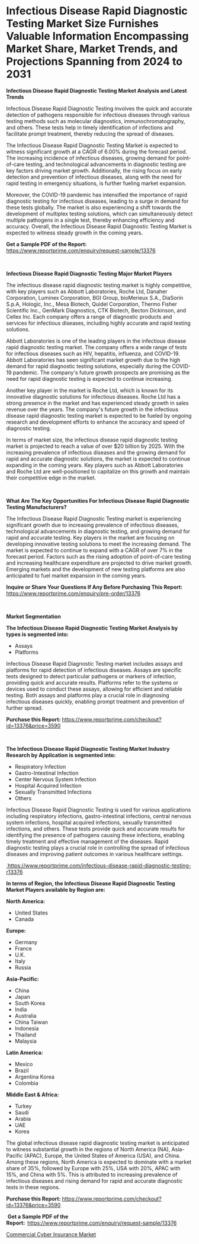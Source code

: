 <p><h1>Infectious Disease Rapid Diagnostic Testing Market Size Furnishes Valuable Information Encompassing Market Share, Market Trends, and Projections Spanning from 2024 to 2031</h1></p><p><strong>Infectious Disease Rapid Diagnostic Testing Market Analysis and Latest Trends</strong></p>
<p><p>Infectious Disease Rapid Diagnostic Testing involves the quick and accurate detection of pathogens responsible for infectious diseases through various testing methods such as molecular diagnostics, immunochromatography, and others. These tests help in timely identification of infections and facilitate prompt treatment, thereby reducing the spread of diseases.</p><p>The Infectious Disease Rapid Diagnostic Testing Market is expected to witness significant growth at a CAGR of 6.00% during the forecast period. The increasing incidence of infectious diseases, growing demand for point-of-care testing, and technological advancements in diagnostic testing are key factors driving market growth. Additionally, the rising focus on early detection and prevention of infectious diseases, along with the need for rapid testing in emergency situations, is further fueling market expansion.</p><p>Moreover, the COVID-19 pandemic has intensified the importance of rapid diagnostic testing for infectious diseases, leading to a surge in demand for these tests globally. The market is also experiencing a shift towards the development of multiplex testing solutions, which can simultaneously detect multiple pathogens in a single test, thereby enhancing efficiency and accuracy. Overall, the Infectious Disease Rapid Diagnostic Testing Market is expected to witness steady growth in the coming years.</p></p>
<p><strong>Get a Sample PDF of the Report:&nbsp;</strong> <a href="https://www.reportprime.com/enquiry/request-sample/13376">https://www.reportprime.com/enquiry/request-sample/13376</a></p>
<p>&nbsp;</p>
<p><strong>Infectious Disease Rapid Diagnostic Testing Major Market Players</strong></p>
<p><p>The infectious disease rapid diagnostic testing market is highly competitive, with key players such as Abbott Laboratories, Roche Ltd, Danaher Corporation, Luminex Corporation, BGI Group, bioMerieux S.A., DiaSorin S.p.A, Hologic, Inc., Mesa Biotech, Quidel Corporation, Thermo Fisher Scientific Inc., GenMark Diagnostics, CTK Biotech, Becton Dickinson, and Cellex Inc. Each company offers a range of diagnostic products and services for infectious diseases, including highly accurate and rapid testing solutions.</p><p>Abbott Laboratories is one of the leading players in the infectious disease rapid diagnostic testing market. The company offers a wide range of tests for infectious diseases such as HIV, hepatitis, influenza, and COVID-19. Abbott Laboratories has seen significant market growth due to the high demand for rapid diagnostic testing solutions, especially during the COVID-19 pandemic. The company's future growth prospects are promising as the need for rapid diagnostic testing is expected to continue increasing.</p><p>Another key player in the market is Roche Ltd, which is known for its innovative diagnostic solutions for infectious diseases. Roche Ltd has a strong presence in the market and has experienced steady growth in sales revenue over the years. The company's future growth in the infectious disease rapid diagnostic testing market is expected to be fueled by ongoing research and development efforts to enhance the accuracy and speed of diagnostic testing.</p><p>In terms of market size, the infectious disease rapid diagnostic testing market is projected to reach a value of over $20 billion by 2025. With the increasing prevalence of infectious diseases and the growing demand for rapid and accurate diagnostic solutions, the market is expected to continue expanding in the coming years. Key players such as Abbott Laboratories and Roche Ltd are well-positioned to capitalize on this growth and maintain their competitive edge in the market.</p></p>
<p>&nbsp;</p>
<p><strong>What Are The Key Opportunities For Infectious Disease Rapid Diagnostic Testing Manufacturers?</strong></p>
<p><p>The Infectious Disease Rapid Diagnostic Testing market is experiencing significant growth due to increasing prevalence of infectious diseases, technological advancements in diagnostic testing, and growing demand for rapid and accurate testing. Key players in the market are focusing on developing innovative testing solutions to meet the increasing demand. The market is expected to continue to expand with a CAGR of over 7% in the forecast period. Factors such as the rising adoption of point-of-care testing and increasing healthcare expenditure are projected to drive market growth. Emerging markets and the development of new testing platforms are also anticipated to fuel market expansion in the coming years.</p></p>
<p><strong>Inquire or Share Your Questions If Any Before Purchasing This Report:</strong> <a href="https://www.reportprime.com/enquiry/pre-order/13376">https://www.reportprime.com/enquiry/pre-order/13376</a></p>
<p>&nbsp;</p>
<p><strong>Market Segmentation</strong></p>
<p><strong>The Infectious Disease Rapid Diagnostic Testing Market Analysis by types is segmented into:</strong></p>
<p><ul><li>Assays</li><li>Platforms</li></ul></p>
<p><p>Infectious Disease Rapid Diagnostic Testing market includes assays and platforms for rapid detection of infectious diseases. Assays are specific tests designed to detect particular pathogens or markers of infection, providing quick and accurate results. Platforms refer to the systems or devices used to conduct these assays, allowing for efficient and reliable testing. Both assays and platforms play a crucial role in diagnosing infectious diseases quickly, enabling prompt treatment and prevention of further spread.</p></p>
<p><strong>Purchase this Report:&nbsp;</strong><a href="https://www.reportprime.com/checkout?id=13376&price=3590">https://www.reportprime.com/checkout?id=13376&price=3590</a></p>
<p>&nbsp;</p>
<p><strong>The Infectious Disease Rapid Diagnostic Testing Market Industry Research by Application is segmented into:</strong></p>
<p><ul><li>Respiratory Infection</li><li>Gastro-Intestinal Infection</li><li>Center Nervous System Infection</li><li>Hospital Acquired Infection</li><li>Sexually Transmitted Infections</li><li>Others</li></ul></p>
<p><p>Infectious Disease Rapid Diagnostic Testing is used for various applications including respiratory infections, gastro-intestinal infections, central nervous system infections, hospital acquired infections, sexually transmitted infections, and others. These tests provide quick and accurate results for identifying the presence of pathogens causing these infections, enabling timely treatment and effective management of the diseases. Rapid diagnostic testing plays a crucial role in controlling the spread of infectious diseases and improving patient outcomes in various healthcare settings.</p></p>
<p><a href="https://www.reportprime.com/infectious-disease-rapid-diagnostic-testing-r13376">&nbsp;https://www.reportprime.com/infectious-disease-rapid-diagnostic-testing-r13376</a></p>
<p><strong>In terms of Region, the Infectious Disease Rapid Diagnostic Testing Market Players available by Region are:</strong></p>
<p>
    <p> <strong> North America: </strong>
        <ul>
            <li>United States</li>
            <li>Canada</li>
        </ul>
        </p> 
    <p> <strong> Europe: </strong>
        <ul>
            <li>Germany</li>
            <li>France</li>
            <li>U.K.</li>
            <li>Italy</li>
            <li>Russia</li>
        </ul>
        </p> 
    <p> <strong> Asia-Pacific: </strong>
        <ul>
            <li>China</li>
            <li>Japan</li>
            <li>South Korea</li>
            <li>India</li>
            <li>Australia</li>
            <li>China Taiwan</li>
            <li>Indonesia</li>
            <li>Thailand</li>
            <li>Malaysia</li>
        </ul>
        </p> 
    <p> <strong> Latin America: </strong>
        <ul>
            <li>Mexico</li>
            <li>Brazil</li>
            <li>Argentina Korea</li>
            <li>Colombia</li>
        </ul>
        </p> 
    <p> <strong> Middle East & Africa: </strong>
        <ul>
            <li>Turkey</li>
            <li>Saudi</li>
            <li>Arabia</li>
            <li>UAE</li>
            <li>Korea</li>
        </ul>
    </p>
    </p>
<p><p>The global infectious disease rapid diagnostic testing market is anticipated to witness substantial growth in the regions of North America (NA), Asia-Pacific (APAC), Europe, the United States of America (USA), and China. Among these regions, North America is expected to dominate with a market share of 35%, followed by Europe with 25%, USA with 20%, APAC with 15%, and China with 5%. This is attributed to increasing prevalence of infectious diseases and rising demand for rapid and accurate diagnostic tests in these regions.</p></p>
<p><strong>Purchase this Report: </strong><a href="https://www.reportprime.com/checkout?id=13376&price=3590">https://www.reportprime.com/checkout?id=13376&price=3590</a></p>
<p>&nbsp;<strong>Get a Sample PDF of the Report:&nbsp;&nbsp;</strong><a href="https://www.reportprime.com/enquiry/request-sample/13376">https://www.reportprime.com/enquiry/request-sample/13376</a></p>
<p><strong></strong></p>
<p><p><a href="https://github.com/WillieWoodard/Market-Research-Report-List-4/blob/main/commercial-cyber-insurance-market.md">Commercial Cyber Insurance Market</a></p></p>